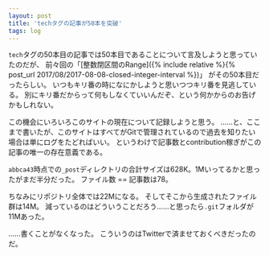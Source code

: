 ```yaml
---
layout: post
title: 'techタグの記事が50本を突破'
tags: log
---
```


`tech`タグの50本目の記事では50本目であることについて言及しようと思っていたのだが、
前々回の「[整数閉区間のRange]({% include relative %}{% post_url 2017/08/2017-08-08-closed-integer-interval %})」
がその50本目だったらしい。
いつもキリ番の時になにかしようと思いつつキリ番を見逃している。
別にキリ番だからって何もしなくていいんだぞ、という何かからのお告げかもしれない。

この機会にいろいろこのサイトの現在について記録しようと思う。
……と、ここまで書いたが、このサイトはすべてがGitで管理されているので過去を知りたい場合は単にログをたどればいい。
というわけで記事数とcontribution稼ぎがこの記事の唯一の存在意義である。

`abbca43`時点での`_post`ディレクトリの合計サイズは628K。1Mいってるかと思ったがまだ半分だった。
ファイル数 == 記事数は78。

ちなみにリポジトリ全体では22Mになる。
そしてそこから生成されたファイル群は14M。
減っているのはどういうことだろう……と思ったら`.git`フォルダが11Mあった。

……書くことがなくなった。
こういうのはTwitterで済ませておくべきだったのだ。